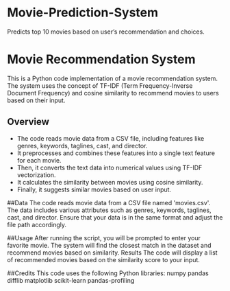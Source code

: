 # Movie-Prediction-System
Predicts top 10 movies based on user’s recommendation and choices.
# Movie Recommendation System

This is a Python code implementation of a movie recommendation system. The system uses the concept of TF-IDF (Term Frequency-Inverse Document Frequency) and cosine similarity to recommend movies to users based on their input.

## Overview

- The code reads movie data from a CSV file, including features like genres, keywords, taglines, cast, and director.
- It preprocesses and combines these features into a single text feature for each movie.
- Then, it converts the text data into numerical values using TF-IDF vectorization.
- It calculates the similarity between movies using cosine similarity.
- Finally, it suggests similar movies based on user input.

##Data
The code reads movie data from a CSV file named 'movies.csv'. The data includes various attributes such as genres, keywords, taglines, cast, and director. Ensure that your data is in the same format and adjust the file path accordingly.

##Usage
After running the script, you will be prompted to enter your favorite movie.
The system will find the closest match in the dataset and recommend movies based on similarity.
Results
The code will display a list of recommended movies based on the similarity score to your input.

##Credits
This code uses the following Python libraries:
numpy
pandas
difflib
matplotlib
scikit-learn
pandas-profiling
